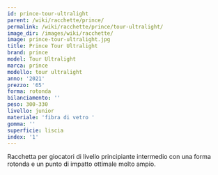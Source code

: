 ```yaml
---
id: prince-tour-ultralight
parent: /wiki/racchette/prince/
permalink: /wiki/racchette/prince/tour-ultralight/
image_dir: /images/wiki/racchette/
image: prince-tour-ultralight.jpg
title: Prince Tour Ultralight
brand: prince
model: Tour Ultralight
marca: prince
modello: tour ultralight
anno: '2021'
prezzo: '65'
forma: rotonda
bilanciamento: ''
peso: 300-330
livello: junior
materiale: 'fibra di vetro '
gomma: ''
superficie: liscia
index: '1'
---
```

Racchetta per giocatori di livello principiante intermedio con una forma rotonda e un punto di impatto ottimale molto ampio.